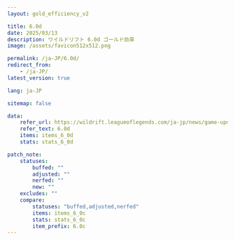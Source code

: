 ```yaml
---
layout: gold_efficiency_v2

title: 6.0d
date: 2025/03/13
description: ワイルドリフト 6.0d ゴールド効率
image: /assets/favicon512x512.png

permalink: /ja-JP/6.0d/
redirect_from: 
    - /ja-JP/
latest_version: true

lang: ja-JP

sitemap: false

data:
    refer_url: https://wildrift.leagueoflegends.com/ja-jp/news/game-updates/wild-rift-patch-notes-6-0d/
    refer_text: 6.0d
    items: items_6_0d
    stats: stats_6_0d

patch_note:
    statuses:
        buffed: ""
        adjusted: ""
        nerfed: ""
        new: ""
    excludes: ""
    compare:
        statuses: "buffed,adjusted,nerfed"
        items: items_6_0c
        stats: stats_6_0c
        item_prefix: 6.0c
---
```

